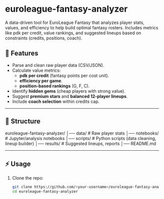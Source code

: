 # euroleague-fantasy-analyzer
A data-driven tool for EuroLeague Fantasy that analyzes player stats, values, and efficiency to help build optimal fantasy rosters. Includes metrics like pdk per credit, value rankings, and suggested lineups based on constraints (credits, positions, coach).


## 🚀 Features
- Parse and clean raw player data (CSV/JSON).
- Calculate value metrics:  
  - **pdk per credit** (fantasy points per cost unit).  
  - **efficiency per game**.  
  - **position-based rankings** (G, F, C).
- Identify **hidden gems** (cheap players with strong value).  
- Suggest **premium stars** and **balanced 12-player lineups**.  
- Include **coach selection** within credits cap.

---

## 📂 Structure
euroleague-fantasy-analyzer/
│── data/ # Raw player stats
│── notebooks/ # Jupyter/analysis notebooks
│── scripts/ # Python scripts (data cleaning, lineup builder)
│── results/ # Suggested lineups, reports
│── README.md



---

## ⚡ Usage
1. Clone the repo:
   ```bash
   git clone https://github.com/<your-username>/euroleague-fantasy-analyzer.git
   cd euroleague-fantasy-analyzer

